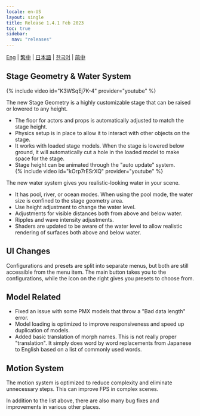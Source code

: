 ```yaml
---
locale: en-US
layout: single
title: Release 1.4.1 Feb 2023
toc: true
sidebar:
  nav: "releases"
---
```

[Eng](/dancexr/releases/1.4.1) | [繁中](/tw/dancexr/releases/1.4.1) | [日本語](/jp/dancexr/releases/1.4.1) | [한국어](/kr/dancexr/releases/1.4.1) | [简中](/zh/dancexr/releases/1.4.1)

## Stage Geometry & Water System
{% include video id="K3WSqEj7K-4" provider="youtube" %}

The new Stage Geometry is a highly customizable stage that can be raised or lowered to any height.
* The floor for actors and props is automatically adjusted to match the stage height.
* Physics setup is in place to allow it to interact with other objects on the stage.
* It works with loaded stage models. When the stage is lowered below ground, it will automatically cut a hole in the loaded model to make space for the stage.
* Stage height can be animated through the "auto update" system.  
{% include video id="kOrp7rESrXQ" provider="youtube" %}

The new water system gives you realistic-looking water in your scene.
* It has pool, river, or ocean modes. When using the pool mode, the water size is confined to the stage geometry area.
* Use height adjustment to change the water level.
* Adjustments for visible distances both from above and below water.
* Ripples and wave intensity adjustments.
* Shaders are updated to be aware of the water level to allow realistic rendering of surfaces both above and below water.

## UI Changes
Configurations and presets are split into separate menus, but both are still accessible from the menu item. The main button takes you to the configurations, while the icon on the right gives you presets to choose from.

## Model Related
* Fixed an issue with some PMX models that throw a "Bad data length" error.
* Model loading is optimized to improve responsiveness and speed up duplication of models.
* Added basic translation of morph names. This is not really proper "translation". It simply does word by word replacements from Japanese to English based on a list of commonly used words.

## Motion System
The motion system is optimized to reduce complexity and eliminate unnecessary steps. This can improve FPS in complex scenes.

In addition to the list above, there are also many bug fixes and improvements in various other places.